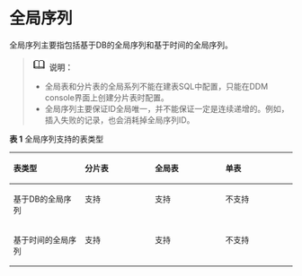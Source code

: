 # 全局序列<a name="ddm_03_0030"></a>

全局序列主要指包括基于DB的全局序列和基于时间的全局序列。

>![](public_sys-resources/icon-note.gif) **说明：**   
>-   全局表和分片表的全局系列不能在建表SQL中配置，只能在DDM console界面上创建分片表时配置。  
>-   全局序列主要保证ID全局唯一，并不能保证一定是连续递增的。例如，插入失败的记录，也会消耗掉全局序列ID。  

**表 1**  全局序列支持的表类型

<a name="td4591403fc2c48f2a46ca9438eed957f"></a>
<table><thead align="left"><tr id="r2cdab8c14c5e469089d7ec892a4e5b5b"><th class="cellrowborder" valign="top" width="25.24252425242524%" id="mcps1.2.5.1.1"><p id="a44abc09caa254468b23ecf36d97b106e"><a name="a44abc09caa254468b23ecf36d97b106e"></a><a name="a44abc09caa254468b23ecf36d97b106e"></a>表类型</p>
</th>
<th class="cellrowborder" valign="top" width="24.76247624762476%" id="mcps1.2.5.1.2"><p id="p156418542297"><a name="p156418542297"></a><a name="p156418542297"></a>分片表</p>
</th>
<th class="cellrowborder" valign="top" width="24.902490249024904%" id="mcps1.2.5.1.3"><p id="p20427144612919"><a name="p20427144612919"></a><a name="p20427144612919"></a>全局表</p>
</th>
<th class="cellrowborder" valign="top" width="25.092509250925094%" id="mcps1.2.5.1.4"><p id="a9906b505f4e7480f8b9ab97a14dc59bd"><a name="a9906b505f4e7480f8b9ab97a14dc59bd"></a><a name="a9906b505f4e7480f8b9ab97a14dc59bd"></a>单表</p>
</th>
</tr>
</thead>
<tbody><tr id="row188104913299"><td class="cellrowborder" valign="top" width="25.24252425242524%" headers="mcps1.2.5.1.1 "><p id="p1788496293"><a name="p1788496293"></a><a name="p1788496293"></a>基于DB的全局序列</p>
</td>
<td class="cellrowborder" valign="top" width="24.76247624762476%" headers="mcps1.2.5.1.2 "><p id="p1564195410295"><a name="p1564195410295"></a><a name="p1564195410295"></a>支持</p>
</td>
<td class="cellrowborder" valign="top" width="24.902490249024904%" headers="mcps1.2.5.1.3 "><p id="p48194922912"><a name="p48194922912"></a><a name="p48194922912"></a>支持</p>
</td>
<td class="cellrowborder" valign="top" width="25.092509250925094%" headers="mcps1.2.5.1.4 "><p id="p1291649102915"><a name="p1291649102915"></a><a name="p1291649102915"></a>不支持</p>
</td>
</tr>
<tr id="r198cabdb8cf54708ae9c43397cfa52a4"><td class="cellrowborder" valign="top" width="25.24252425242524%" headers="mcps1.2.5.1.1 "><p id="p8992943143017"><a name="p8992943143017"></a><a name="p8992943143017"></a>基于时间的全局序列</p>
</td>
<td class="cellrowborder" valign="top" width="24.76247624762476%" headers="mcps1.2.5.1.2 "><p id="p18641195420297"><a name="p18641195420297"></a><a name="p18641195420297"></a>支持</p>
</td>
<td class="cellrowborder" valign="top" width="24.902490249024904%" headers="mcps1.2.5.1.3 "><p id="p20428114632913"><a name="p20428114632913"></a><a name="p20428114632913"></a>支持</p>
</td>
<td class="cellrowborder" valign="top" width="25.092509250925094%" headers="mcps1.2.5.1.4 "><p id="ae0361aa8f88044a282933bbb164e61f0"><a name="ae0361aa8f88044a282933bbb164e61f0"></a><a name="ae0361aa8f88044a282933bbb164e61f0"></a>不支持</p>
</td>
</tr>
</tbody>
</table>

